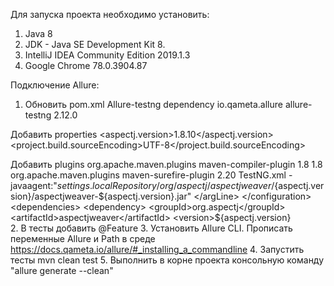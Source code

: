 Для запуска проекта необходимо установить:

1. Java 8
2. JDK - Java SE Development Kit 8.
3. IntelliJ IDEA Community Edition 2019.1.3
4. Google Chrome 78.0.3904.87



Подключение Allure:

1. Обновить pom.xml
Allure-testng dependency
     <dependency>
         <groupId>io.qameta.allure</groupId>
         <artifactId>allure-testng</artifactId>
         <version>2.12.0</version>
     </dependency>   

Добавить properties
         <properties>
             <aspectj.version>1.8.10</aspectj.version>
             <project.build.sourceEncoding>UTF-8</project.build.sourceEncoding>
         </properties>  
   
Добавить plugins
     <build>
         <plugins>
             <plugin>
                 <groupId>org.apache.maven.plugins</groupId>
                 <artifactId>maven-compiler-plugin</artifactId>
                 <configuration>
                     <source>1.8</source>
                     <target>1.8</target>
                 </configuration>
             </plugin>
             <plugin>
                 <groupId>org.apache.maven.plugins</groupId>
                 <artifactId>maven-surefire-plugin</artifactId>
                 <version>2.20</version>
                 <configuration>
                     <suiteXmlFiles>
                         <suiteXmlFile>TestNG.xml</suiteXmlFile>
                     </suiteXmlFiles>
                     <argLine>
                         -javaagent:"${settings.localRepository}/org/aspectj/aspectjweaver/${aspectj.version}/aspectjweaver-${aspectj.version}.jar"
                     </argLine>
                 </configuration>
                 <dependencies>
                     <dependency>
                         <groupId>org.aspectj</groupId>
                         <artifactId>aspectjweaver</artifactId>
                         <version>${aspectj.version}</version>
                     </dependency>
                 </dependencies>
             </plugin>
         </plugins>
     </build>  
2. В тесты добавить @Feature
3. Установить Allure CLI. Прописать переменные Allure и Path в среде  https://docs.qameta.io/allure/#_installing_a_commandline 
4. Запустить тесты mvn clean test
5. Выполнить в корне проекта консольную команду "allure generate --clean"
